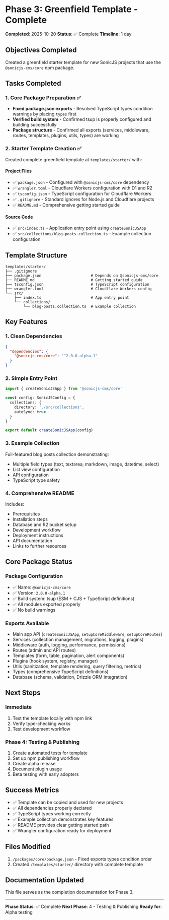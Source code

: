 # Phase 3: Greenfield Template - Complete

**Completed**: 2025-10-20
**Status**: ✅ Complete
**Timeline**: 1 day

## Objectives Completed

Created a greenfield starter template for new SonicJS projects that use the `@sonicjs-cms/core` npm package.

## Tasks Completed

### 1. Core Package Preparation ✅
- **Fixed package.json exports** - Resolved TypeScript types condition warnings by placing `types` first
- **Verified build system** - Confirmed tsup is properly configured and building successfully
- **Package structure** - Confirmed all exports (services, middleware, routes, templates, plugins, utils, types) are working

### 2. Starter Template Creation ✅

Created complete greenfield template at `templates/starter/` with:

#### Project Files
- ✅ `package.json` - Configured with `@sonicjs-cms/core` dependency
- ✅ `wrangler.toml` - Cloudflare Workers configuration with D1 and R2
- ✅ `tsconfig.json` - TypeScript configuration for Cloudflare Workers
- ✅ `.gitignore` - Standard ignores for Node.js and Cloudflare projects
- ✅ `README.md` - Comprehensive getting started guide

#### Source Code
- ✅ `src/index.ts` - Application entry point using `createSonicJSApp`
- ✅ `src/collections/blog-posts.collection.ts` - Example collection configuration

## Template Structure

```
templates/starter/
├── .gitignore
├── package.json                      # Depends on @sonicjs-cms/core
├── README.md                         # Getting started guide
├── tsconfig.json                     # TypeScript configuration
├── wrangler.toml                     # Cloudflare Workers config
└── src/
    ├── index.ts                      # App entry point
    └── collections/
        └── blog-posts.collection.ts  # Example collection
```

## Key Features

### 1. Clean Dependencies
```json
{
  "dependencies": {
    "@sonicjs-cms/core": "^2.0.0-alpha.1"
  }
}
```

### 2. Simple Entry Point
```typescript
import { createSonicJSApp } from '@sonicjs-cms/core'

const config: SonicJSConfig = {
  collections: {
    directory: './src/collections',
    autoSync: true
  }
}

export default createSonicJSApp(config)
```

### 3. Example Collection
Full-featured blog posts collection demonstrating:
- Multiple field types (text, textarea, markdown, image, datetime, select)
- List view configuration
- API configuration
- TypeScript type safety

### 4. Comprehensive README
Includes:
- Prerequisites
- Installation steps
- Database and R2 bucket setup
- Development workflow
- Deployment instructions
- API documentation
- Links to further resources

## Core Package Status

### Package Configuration
- ✅ Name: `@sonicjs-cms/core`
- ✅ Version: `2.0.0-alpha.1`
- ✅ Build system: tsup (ESM + CJS + TypeScript definitions)
- ✅ All modules exported properly
- ✅ No build warnings

### Exports Available
- Main app API (`createSonicJSApp`, `setupCoreMiddleware`, `setupCoreRoutes`)
- Services (collection management, migrations, logging, plugins)
- Middleware (auth, logging, performance, permissions)
- Routes (admin and API routes)
- Templates (form, table, pagination, alert components)
- Plugins (hook system, registry, manager)
- Utils (sanitization, template rendering, query filtering, metrics)
- Types (comprehensive TypeScript definitions)
- Database (schema, validation, Drizzle ORM integration)

## Next Steps

### Immediate
1. Test the template locally with npm link
2. Verify type-checking works
3. Test development workflow

### Phase 4: Testing & Publishing
1. Create automated tests for template
2. Set up npm publishing workflow
3. Create alpha release
4. Document plugin usage
5. Beta testing with early adopters

## Success Metrics

- ✅ Template can be copied and used for new projects
- ✅ All dependencies properly declared
- ✅ TypeScript types working correctly
- ✅ Example collection demonstrates key features
- ✅ README provides clear getting started path
- ✅ Wrangler configuration ready for deployment

## Files Modified

1. `/packages/core/package.json` - Fixed exports types condition order
2. Created `/templates/starter/` directory with complete template

## Documentation Updated

This file serves as the completion documentation for Phase 3.

---

**Phase Status**: ✅ Complete
**Next Phase**: 4 - Testing & Publishing
**Ready for**: Alpha testing
